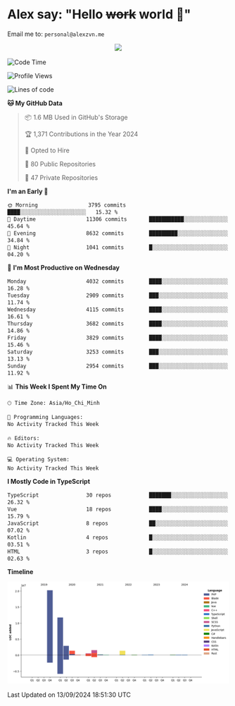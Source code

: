 # Alex say: "Hello ~~work~~ world 🐾"
Email me to: `personal@alexzvn.me`


<p align=center>
  <a href="https://skillicons.dev">
    <img src="https://skillicons.dev/icons?i=ts,js,php,nodejs,bun,vue,nuxt,react,svelte,tauri,laravel,rust,mongodb,docker,electron,redis,rabbitmq,tailwind,git,cloudflare,elysia,mysql,nginx,rollupjs,sentry,ubuntu,yarn,html,css,vite" />
  </a>
</p>

<!--START_SECTION:waka-->
![Code Time](http://img.shields.io/badge/Code%20Time-1%2C066%20hrs%2055%20mins-blue)

![Profile Views](http://img.shields.io/badge/Profile%20Views-0-blue)

![Lines of code](https://img.shields.io/badge/From%20Hello%20World%20I%27ve%20Written-40.5%20million%20lines%20of%20code-blue)

**🐱 My GitHub Data** 

> 📦 1.6 MB Used in GitHub's Storage 
 > 
> 🏆 1,371 Contributions in the Year 2024
 > 
> 💼 Opted to Hire
 > 
> 📜 80 Public Repositories 
 > 
> 🔑 47 Private Repositories 
 > 
**I'm an Early 🐤** 

```text
🌞 Morning                3795 commits        ████░░░░░░░░░░░░░░░░░░░░░   15.32 % 
🌆 Daytime                11306 commits       ███████████░░░░░░░░░░░░░░   45.64 % 
🌃 Evening                8632 commits        █████████░░░░░░░░░░░░░░░░   34.84 % 
🌙 Night                  1041 commits        █░░░░░░░░░░░░░░░░░░░░░░░░   04.20 % 
```
📅 **I'm Most Productive on Wednesday** 

```text
Monday                   4032 commits        ████░░░░░░░░░░░░░░░░░░░░░   16.28 % 
Tuesday                  2909 commits        ███░░░░░░░░░░░░░░░░░░░░░░   11.74 % 
Wednesday                4115 commits        ████░░░░░░░░░░░░░░░░░░░░░   16.61 % 
Thursday                 3682 commits        ████░░░░░░░░░░░░░░░░░░░░░   14.86 % 
Friday                   3829 commits        ████░░░░░░░░░░░░░░░░░░░░░   15.46 % 
Saturday                 3253 commits        ███░░░░░░░░░░░░░░░░░░░░░░   13.13 % 
Sunday                   2954 commits        ███░░░░░░░░░░░░░░░░░░░░░░   11.92 % 
```


📊 **This Week I Spent My Time On** 

```text
🕑︎ Time Zone: Asia/Ho_Chi_Minh

💬 Programming Languages: 
No Activity Tracked This Week

🔥 Editors: 
No Activity Tracked This Week

💻 Operating System: 
No Activity Tracked This Week
```

**I Mostly Code in TypeScript** 

```text
TypeScript               30 repos            ███████░░░░░░░░░░░░░░░░░░   26.32 % 
Vue                      18 repos            ████░░░░░░░░░░░░░░░░░░░░░   15.79 % 
JavaScript               8 repos             ██░░░░░░░░░░░░░░░░░░░░░░░   07.02 % 
Kotlin                   4 repos             █░░░░░░░░░░░░░░░░░░░░░░░░   03.51 % 
HTML                     3 repos             █░░░░░░░░░░░░░░░░░░░░░░░░   02.63 % 
```



**Timeline**

![Lines of Code chart](https://raw.githubusercontent.com/alexzvn/alexzvn/main/assets/bar_graph.png)


 Last Updated on 13/09/2024 18:51:30 UTC
<!--END_SECTION:waka-->

